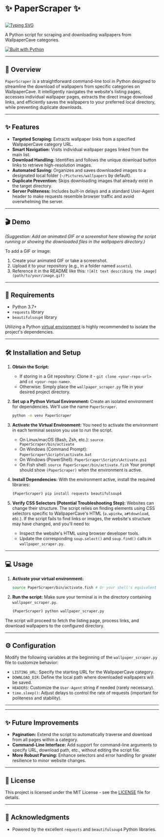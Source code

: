 # ✨ PaperScraper ✨ <p align="center">
  [![Typing SVG](https://readme-typing-svg.demolab.com?font=Fira+Code&weight=500&size=30&pause=1000&color=16A3B2FF&width=440&height=60&lines=PaperScraper)](https://git.io/typing-svg)
</p>

A Python script for scraping and downloading wallpapers from WallpaperCave categories.

[![Built with Python](https://img.shields.io/badge/Built%20with-Python-1f425f.svg)](https://www.python.org/)

---

## 📖 Overview

`PaperScraper` is a straightforward command-line tool in Python designed to streamline the download of wallpapers from specific categories on WallpaperCave. It intelligently navigates the website's listing pages, accesses individual wallpaper pages, extracts the direct image download links, and efficiently saves the wallpapers to your preferred local directory, while preventing duplicate downloads.

---

## ✨ Features

-   **Targeted Scraping:** Extracts wallpaper links from a specified WallpaperCave category URL.
-   **Smart Navigation:** Visits individual wallpaper pages linked from the main list.
-   **Download Handling:** Identifies and follows the unique download button links to retrieve high-resolution images.
-   **Automated Saving:** Organizes and saves downloaded images to a designated local folder (`~/Pictures/wallpapers` by default).
-   **Duplicate Prevention:** Skips downloading images that already exist in the target directory.
-   **Server Politeness:** Includes built-in delays and a standard User-Agent header to make requests resemble browser traffic and avoid overwhelming the server.

---

## 🎬 Demo

*(Suggestion: Add an animated GIF or a screenshot here showing the script running or showing the downloaded files in the wallpapers directory.)*

To add a GIF or image:
1.  Create your animated GIF or take a screenshot.
2.  Upload it to your repository (e.g., in a folder named `assets`).
3.  Reference it in the README like this: `![Alt text describing the image](path/to/your/image.gif)`

---

## 🚀 Requirements

-   Python 3.7+
-   `requests` library
-   `beautifulsoup4` library

Utilizing a Python [virtual environment](https://docs.python.org/3/library/venv.html) is highly recommended to isolate the project's dependencies.

---

## 🛠️ Installation and Setup

1.  **Obtain the Script:**
    * If storing in a Git repository: Clone it - `git clone <your-repo-url>` and `cd <your-repo-name>`.
    * Otherwise: Simply place the `wallpaper_scraper.py` file in your desired project directory.

2.  **Set up a Python Virtual Environment:**
    Create an isolated environment for dependencies. We'll use the name `PaperScraper`.
    ```bash
    python -m venv PaperScraper
    ```

3.  **Activate the Virtual Environment:**
    You need to activate the environment in each terminal session you use to run the script.
    * On Linux/macOS (Bash, Zsh, etc.): `source PaperScraper/bin/activate`
    * On Windows (Command Prompt): `PaperScraper\Scripts\activate.bat`
    * On Windows (PowerShell): `PaperScraper\Scripts\Activate.ps1`
    * On Fish shell: `source PaperScraper/bin/activate.fish`
    Your prompt should show `(PaperScraper)` when the environment is active.

4.  **Install Dependencies:**
    With the environment active, install the required libraries:
    ```bash
    (PaperScraper) pip install requests beautifulsoup4
    ```

5.  **Verify CSS Selectors (Potential Troubleshooting Step):**
    Websites can change their structure. The script relies on finding elements using CSS selectors specific to WallpaperCave's HTML (`a.wpinkw`, `a#tdownload`, etc.). If the script fails to find links or images, the website's structure may have changed, and you'll need to:
    * Inspect the website's HTML using browser developer tools.
    * Update the corresponding `soup.select()` and `soup.find()` calls in `wallpaper_scraper.py`.

---

## 💻 Usage

1.  **Activate your virtual environment:**
    ```bash
    source PaperScraper/bin/activate.fish # Or your shell's equivalent
    ```

2.  **Run the script:**
    Make sure your terminal is in the directory containing `wallpaper_scraper.py`.
    ```bash
    (PaperScraper) python wallpaper_scraper.py
    ```

The script will proceed to fetch the listing page, process links, and download wallpapers to the configured directory.

---

## ⚙️ Configuration

Modify the following variables at the beginning of the `wallpaper_scraper.py` file to customize behavior:

-   `LISTING_URL`: Specify the starting URL for the WallpaperCave category.
-   `DOWNLOAD_DIR`: Define the local path where downloaded wallpapers will be saved.
-   `HEADERS`: Customize the `User-Agent` string if needed (rarely necessary).
-   `time.sleep()`: Adjust delays to control the rate of requests (important for politeness and stability).

---


---

## ✨ Future Improvements

-   **Pagination:** Extend the script to automatically traverse and download from all pages within a category.
-   **Command-Line Interface:** Add support for command-line arguments to specify URL, download path, etc., without editing the script file.
-   **More Robust Parsing:** Enhance selectors and error handling for greater resilience to minor website changes.

---

## 📄 License

This project is licensed under the MIT License - see the [LICENSE](LICENSE) file for details.

---

## 🙏 Acknowledgments

-   Powered by the excellent `requests` and `beautifulsoup4` Python libraries.
